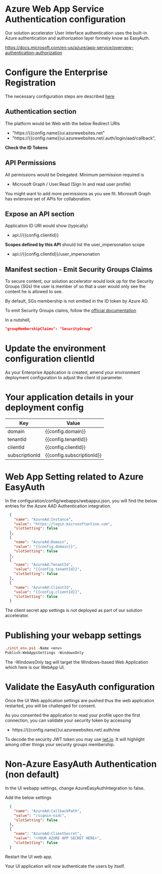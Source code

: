# Azure Web App Service Authentication configuration 

Our solution accelerator User Interface authentication uses the built-in Azure authentication and authorization layer formely know as EasyAuth.

https://docs.microsoft.com/en-us/azure/app-service/overview-authentication-authorization

# Configure the Enterprise Registration

The necessary configuration steps are described [here](https://docs.microsoft.com/en-us/azure/app-service/configure-authentication-provider-aad)

## Authentication section

The platform would be Web with the below Redirect URIs 

- "https://{{config.name}}ui.azurewebsites.net"
- "https://{{config.name}}ui.azurewebsites.net/.auth/login/aad/callback",

__Check the ID Tokens__

## API Permissions

All permissions would be Delegated. Minimum permission required is  

- Microsoft Graph / User.Read (Sign In and read user profile)

You might want to add more permissions as you see fit. Microsoft Graph has extensive set of APIs for collaboration. 

## Expose an API section

Application ID URI would show (typically)

- api://{{config.clientId}}

__Scopes defined by this API__ should list the user_impersonation scope 

- api://{{config.clientId}}/user_impersonation

## Manifest section - Emit Security Groups Claims 

To secure content, our solution accelerator would look up for the Security Groups (SGs) the user is member of so that a user would only see the content he is allowed to see. 

By default, SGs membership is not emitted in the ID token by Azure AD. 

To emit Security Groups claims, follow the [official documentation](https://docs.microsoft.com/en-us/azure/active-directory/hybrid/how-to-connect-fed-group-claims#configure-the-azure-ad-application-registration-for-group-attributes)

In a nutshell,
```json
"groupMembershipClaims": "SecurityGroup"
```

# Update the environment configuration clientId 

As your Enterprise Application is created, amend your environment deployment configuration to adjust the client id parameter.  

# Your application details in your deployment config 

| Key | Value |
|---|---|
|domain        | {{config.domain}}|
|tenantId       | {{config.tenantId}}|
|clientId        | {{config.clientId}}|
|subscriptionId   | {{config.subscriptionId}} |

# Web App Setting related to Azure EasyAuth

In the configuration/config/webapps/webappui.json, you will find the below entries for the Azure AAD Authentication integration. 

```json
  {
    "name": "AzureAd:Instance",
    "value": "https://login.microsoftonline.com",
    "slotSetting": false
  },
  {
    "name": "AzureAd:Domain",
    "value": "{{config.domain}}",
    "slotSetting": false
  },
  {
    "name": "AzureAd:TenantId",
    "value": "{{config.tenantId}}",
    "slotSetting": false
  },
  {
    "name": "AzureAd:ClientId",
    "value": "{{config.clientId}}",
    "slotSetting": false
  }
```
The client secret app settings is not deployed as part of our solution accelerator.


# Publishing your webapp settings

```ps
./init_env.ps1 -Name <env>
Publish-WebAppsSettings -WindowsOnly
```
The -WindowsOnly tag will target the Windows-based Web Application which here is our WebApp UI. 

# Validate the EasyAuth configuration

Once the UI Web application settings are pushed thus the web application restarted, you will be challenged for consent. 

As you consented the application to read your profile upon the first connection, you can validate your security token by accessing 

- https://{{config.name}}ui.azurewebsites.net/.auth/me

To decode the security JWT token you may use [jwt.io](https://jwt.io). It will highlight among other things your security groups membership. 

# Non-Azure EasyAuth Authentication (non default)

In the UI webapp settings, change AzureEasyAuthIntegration to false.

Add the below settings 
```json
  {
    "name": "AzureAd:CallbackPath",
    "value": "/signin-oidc",
    "slotSetting": false
  },
  {
    "name": "AzureAd:ClientSecret",
    "value": "<YOUR AZURE APP SECRET HERE>",
    "slotSetting": false
  }
```

Restart the UI web app.

Your UI application will now authenticate the users by itself.
